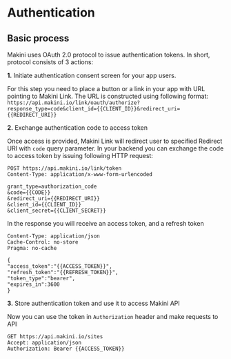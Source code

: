 # Authentication

## Basic process

Makini uses OAuth 2.0 protocol to issue authentication tokens. In short, protocol consists of 3 actions:

**1.** Initiate authentication consent screen for your app users.

For this step you need to place a button or a link in your app with URL pointing to Makini Link.
The URL is constructed using following format: `https://api.makini.io/link/oauth/authorize?response_type=code&client_id={{CLIENT_ID}}&redirect_uri={{REDIRECT_URI}}`

**2.** Exchange authentication code to access token

Once access is provided, Makini Link will redirect user to specified Redirect URI with `code` query parameter.
In your backend you can exchange the code to access token by issuing following HTTP request:

```
POST https://api.makini.io/link/token
Content-Type: application/x-www-form-urlencoded

grant_type=authorization_code
&code={{CODE}}
&redirect_uri={{REDIRECT_URI}}
&client_id={{CLIENT_ID}}
&client_secret={{CLIENT_SECRET}}
```

In the response you will receive an access token, and a refresh token

```
Content-Type: application/json
Cache-Control: no-store
Pragma: no-cache

{
"access_token":"{{ACCESS_TOKEN}}",
"refresh_token":"{{REFRESH_TOKEN}}",
"token_type":"bearer",
"expires_in":3600
}
```

**3.** Store authentication token and use it to access Makini API

Now you can use the token in `Authorization` header and make requests to API

```
GET https://api.makini.io/sites
Accept: application/json
Authorization: Bearer {{ACCESS_TOKEN}}
```


